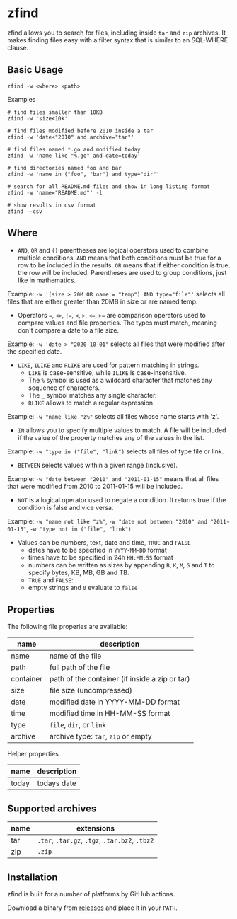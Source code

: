
# zfind

zfind allows you to search for files, including inside `tar` and `zip` archives. It makes finding files easy with a filter syntax that is similar to an SQL-WHERE clause.


## Basic Usage

```
zfind -w <where> <path>
```

Examples

```
# find files smaller than 10KB
zfind -w 'size<10k'

# find files modified before 2010 inside a tar
zfind -w 'date<"2010" and archive="tar"'

# find files named *.go and modified today
zfind -w 'name like "%.go" and date=today'

# find directories named foo and bar
zfind -w 'name in ("foo", "bar") and type="dir"'

# search for all README.md files and show in long listing format
zfind -w 'name="README.md"' -l

# show results in csv format
zfind --csv
```

## Where

- `AND`, `OR` and `()` parentheses are logical operators used to combine multiple conditions. `AND` means that both conditions must be true for a row to be included in the results. `OR` means that if either condition is true, the row will be included. Parentheses are used to group conditions, just like in mathematics.

Example: `-w '(size > 20M OR name = "temp") AND type="file"'` selects all files that are either greater than 20MB in size or are named temp.

- Operators `=`, `<>`, `!=`, `<`, `>`, `<=`, `>=` are comparison operators used to compare values and file properties. The types must match, meaning don't compare a date to a file size.

Example: `-w 'date > "2020-10-01"` selects all files that were modified after the specified date.

- `LIKE`, `ILIKE` and `RLIKE` are used for pattern matching in strings.
  - `LIKE` is case-sensitive, while `ILIKE` is case-insensitive.
  - The `%` symbol is used as a wildcard character that matches any sequence of characters.
  - The `_` symbol matches any single character.
  - `RLIKE` allows to match a regular expression.

Example: `-w "name like "z%"` selects all files whose name starts with 'z'.

- `IN` allows you to specify multiple values to match. A file will be included if the value of the property matches any of the values in the list.

Example: `-w "type in ("file", "link")` selects all files of type file or link.

- `BETWEEN` selects values within a given range (inclusive).

Example: `-w "date between "2010" and "2011-01-15"` means that all files that were modified from 2010 to 2011-01-15 will be included.

- `NOT` is a logical operator used to negate a condition. It returns true if the condition is false and vice versa.

Example: `-w "name not like "z%"`, `-w "date not between "2010" and "2011-01-15"`, `-w "type not in ("file", "link")`

- Values can be numbers, text, date and time, `TRUE` and `FALSE`
  - dates have to be specified in `YYYY-MM-DD` format
  - times have to be specified in 24h `HH:MM:SS` format
  - numbers can be written as sizes by appending `B`, `K`, `M`, `G` and `T` to specify bytes, KB, MB, GB and TB.
  - `TRUE` and `FALSE`:
  - empty strings and `0` evaluate to `false`


## Properties

The following file properies are available:

| name        | description                                                    |
|-------------|----------------------------------------------------------------|
| name        | name of the file                                               |
| path        | full path of the file                                          |
| container   | path of the container (if inside a zip or tar)                 |
| size        | file size (uncompressed)                                       |
| date        | modified date in YYYY-MM-DD format                             |
| time        | modified time in HH-MM-SS format                               |
| type        | `file`, `dir`, or `link`                                       |
| archive     | archive type: `tar`, `zip` or empty                            |

Helper properties

| name        | description                                                    |
|-------------|----------------------------------------------------------------|
| today       | todays date                                                    |


## Supported archives

| name        | extensions                                                     |
|-------------|----------------------------------------------------------------|
| tar         | `.tar`, `.tar.gz`, `.tgz`, `.tar.bz2`, `.tbz2`                 |
| zip         | `.zip`                                                         |


## Installation

zfind is built for a number of platforms by GitHub actions.

Download a binary from [releases](https://github.com/laktak/zfind/releases) and place it in your `PATH`.


